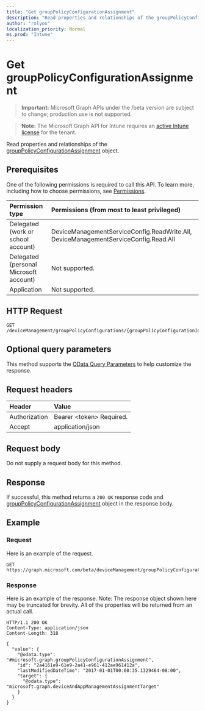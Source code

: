 ```yaml
---
title: "Get groupPolicyConfigurationAssignment"
description: "Read properties and relationships of the groupPolicyConfigurationAssignment object."
author: "rolyon"
localization_priority: Normal
ms.prod: "Intune"
---
```


# Get groupPolicyConfigurationAssignment

> **Important:** Microsoft Graph APIs under the /beta version are subject to change; production use is not supported.

> **Note:** The Microsoft Graph API for Intune requires an [active Intune license](https://go.microsoft.com/fwlink/?linkid=839381) for the tenant.

Read properties and relationships of the [groupPolicyConfigurationAssignment](../resources/intune-grouppolicy-grouppolicyconfigurationassignment.md) object.

## Prerequisites
One of the following permissions is required to call this API. To learn more, including how to choose permissions, see [Permissions](/graph/permissions-reference).

|Permission type|Permissions (from most to least privileged)|
|:---|:---|
|Delegated (work or school account)|DeviceManagementServiceConfig.ReadWrite.All, DeviceManagementServiceConfig.Read.All|
|Delegated (personal Microsoft account)|Not supported.|
|Application|Not supported.|

## HTTP Request
<!-- {
  "blockType": "ignored"
}
-->
``` http
GET /deviceManagement/groupPolicyConfigurations/{groupPolicyConfigurationId}/assignments/{groupPolicyConfigurationAssignmentId}
```

## Optional query parameters
This method supports the [OData Query Parameters](https://docs.microsoft.com/en-us/graph/query-parameters) to help customize the response.

## Request headers
|Header|Value|
|:---|:---|
|Authorization|Bearer &lt;token&gt; Required.|
|Accept|application/json|

## Request body
Do not supply a request body for this method.

## Response
If successful, this method returns a `200 OK` response code and [groupPolicyConfigurationAssignment](../resources/intune-grouppolicy-grouppolicyconfigurationassignment.md) object in the response body.

## Example

### Request
Here is an example of the request.
``` http
GET https://graph.microsoft.com/beta/deviceManagement/groupPolicyConfigurations/{groupPolicyConfigurationId}/assignments/{groupPolicyConfigurationAssignmentId}
```

### Response
Here is an example of the response. Note: The response object shown here may be truncated for brevity. All of the properties will be returned from an actual call.
``` http
HTTP/1.1 200 OK
Content-Type: application/json
Content-Length: 318

{
  "value": {
    "@odata.type": "#microsoft.graph.groupPolicyConfigurationAssignment",
    "id": "2a4161e9-61e9-2a41-e961-412ae961412a",
    "lastModifiedDateTime": "2017-01-01T00:00:35.1329464-08:00",
    "target": {
      "@odata.type": "microsoft.graph.deviceAndAppManagementAssignmentTarget"
    }
  }
}
```





